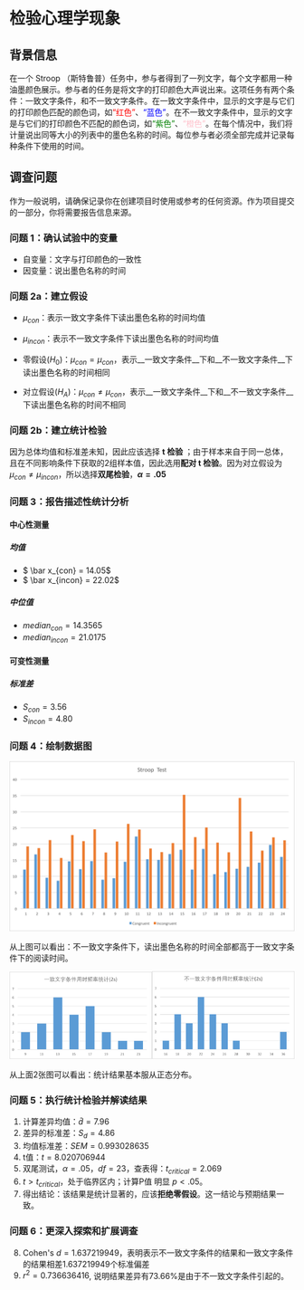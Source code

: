 # 检验心理学现象

## 背景信息

在一个 Stroop （斯特鲁普）任务中，参与者得到了一列文字，每个文字都用一种油墨颜色展示。参与者的任务是将文字的打印颜色大声说出来。这项任务有两个条件：一致文字条件，和不一致文字条件。在一致文字条件中，显示的文字是与它们的打印颜色匹配的颜色词，如<span style='color:red'>“红色”</span>、<span style='color:blue'>“蓝色”</span>。在不一致文字条件中，显示的文字是与它们的打印颜色不匹配的颜色词，如<span style='color:green'>“紫色”</span>、<span style='color:pink'>“橙色”</span>。在每个情况中，我们将计量说出同等大小的列表中的墨色名称的时间。每位参与者必须全部完成并记录每种条件下使用的时间。

## 调查问题

作为一般说明，请确保记录你在创建项目时使用或参考的任何资源。作为项目提交的一部分，你将需要报告信息来源。

### 问题 1：确认试验中的变量

* 自变量：文字与打印颜色的一致性
* 因变量：说出墨色名称的时间

### 问题 2a：建立假设

* $\mu_{con}$：表示一致文字条件下读出墨色名称的时间均值
* $\mu_{incon}$：表示不一致文字条件下读出墨色名称的时间均值

* 零假设($H_{0}$)：$\mu_{con} = \mu_{con}$，表示__一致文字条件__下和__不一致文字条件__下读出墨色名称的时间相同
* 对立假设($H_{A}$)：$\mu_{con} \not= \mu_{con}$，表示__一致文字条件__下和__不一致文字条件__下读出墨色名称的时间不相同

### 问题 2b：建立统计检验

因为总体均值和标准差未知，因此应该选择 **t 检验** ；由于样本来自于同一总体，且在不同影响条件下获取的2组样本值，因此选用**配对 t 检验**。因为对立假设为$\mu_{con} \not= \mu_{incon}$，所以选择**双尾检验**，**$\alpha = .05$**

### 问题 3：报告描述性统计分析

#### 中心性测量

##### 均值

* $ \bar x_{con} = 14.05$ 
* $ \bar x_{incon} = 22.02$ 

##### 中位值

* $median_{con} = 14.3565$
* $median_{incon} = 21.0175$

#### 可变性测量

##### 标准差

* $S_{con} = 3.56$
* $S_{incon} = 4.80$

### 问题 4：绘制数据图
![](Picture1.png)

从上图可以看出：不一致文字条件下，读出墨色名称的时间全部都高于一致文字条件下的阅读时间。

<img src='Picture2.png' width='50%'><img src='Picture3.png' width='50%'>

从上面2张图可以看出：统计结果基本服从正态分布。

### 问题 5：执行统计检验并解读结果

1. 计算差异均值：$\bar d = 7.96$
2. 差异的标准差：$S_d = 4.86$
3. 均值标准差：$SEM = 0.993028635$
4. t值：$t = 8.020706944$
5. 双尾测试，$\alpha = .05$，$df=23$，查表得：$t_{critical} = 2.069$
6. $t>t_{critical}$，处于临界区内；计算P值 明显 $p < .05$。
7. 得出结论：该结果是统计显著的，应该**拒绝零假设**。这一结论与预期结果一致。

### 问题 6：更深入探索和扩展调查

8. Cohen's $d = 1.637219949$，表明表示不一致文字条件的结果和一致文字条件的结果相差1.637219949个标准偏差
9. $r^2 = 0.736636416$, 说明结果差异有73.66%是由于不一致文字条件引起的。

